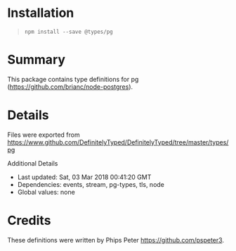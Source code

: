 # Installation
> `npm install --save @types/pg`

# Summary
This package contains type definitions for pg (https://github.com/brianc/node-postgres).

# Details
Files were exported from https://www.github.com/DefinitelyTyped/DefinitelyTyped/tree/master/types/pg

Additional Details
 * Last updated: Sat, 03 Mar 2018 00:41:20 GMT
 * Dependencies: events, stream, pg-types, tls, node
 * Global values: none

# Credits
These definitions were written by Phips Peter <https://github.com/pspeter3>.
